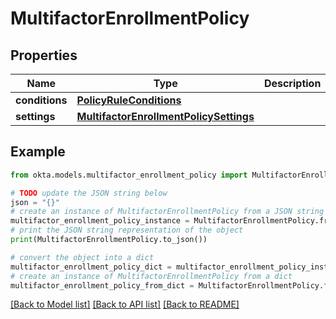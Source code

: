 # MultifactorEnrollmentPolicy


## Properties

Name | Type | Description | Notes
------------ | ------------- | ------------- | -------------
**conditions** | [**PolicyRuleConditions**](PolicyRuleConditions.md) |  | [optional] 
**settings** | [**MultifactorEnrollmentPolicySettings**](MultifactorEnrollmentPolicySettings.md) |  | [optional] 

## Example

```python
from okta.models.multifactor_enrollment_policy import MultifactorEnrollmentPolicy

# TODO update the JSON string below
json = "{}"
# create an instance of MultifactorEnrollmentPolicy from a JSON string
multifactor_enrollment_policy_instance = MultifactorEnrollmentPolicy.from_json(json)
# print the JSON string representation of the object
print(MultifactorEnrollmentPolicy.to_json())

# convert the object into a dict
multifactor_enrollment_policy_dict = multifactor_enrollment_policy_instance.to_dict()
# create an instance of MultifactorEnrollmentPolicy from a dict
multifactor_enrollment_policy_from_dict = MultifactorEnrollmentPolicy.from_dict(multifactor_enrollment_policy_dict)
```
[[Back to Model list]](../README.md#documentation-for-models) [[Back to API list]](../README.md#documentation-for-api-endpoints) [[Back to README]](../README.md)


